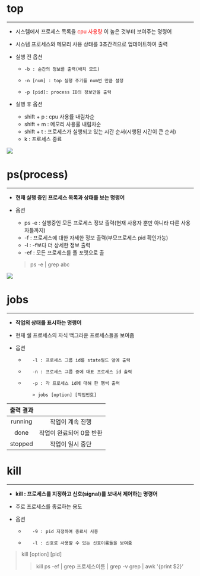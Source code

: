 # **top**
---
* 시스템에서 프로세스 목록을 <span style="color:red">cpu 사용량</span> 이 높은 것부터 보여주는 명령어
* 시스템 프로세스와 메모리 사용 상태를 3초간격으로 업데이트하여 출력

* 실행 전 옵션
  *     -b : 순간의 정보를 출력(배치 모드)
  *     -n [num] : top 실행 주기를 num번 만큼 설정
  *     -p [pid]: process ID의 정보만을 출력
 
* 실행 후 옵션
  *  shift + p : cpu 사용률 내림차순
  *  shift + m : 메모리 사용률 내림차순
  *  shift + t : 프로세스가 실행되고 있는 시간 순서(시행된 시간이 큰 순서)
  *  k : 프로세스 종료

<img src="https://t1.daumcdn.net/cfile/tistory/99285B3F5B14C72B1E">

# **ps(process)**
---
* **현재 실행 중인 프로세스 목록과 상태를 보는 명령어**

* 옵션
  * ps -e : 실행중인 모든 프로세스 정보 출력(현재 사용자 뿐만 아니라 다른 사용자들까지)
  *    -f : 프로세스에 대한 자세한 정보 출력(부모프로세스 pid 확인가능)
  *    -l : -f보다 더 상세한 정보 출력
  *    -ef : 모든 프로세스를 풀 포맷으로 출

     >ps -e | grep abc

<img src="https://search.pstatic.net/common/?src=http%3A%2F%2Fcafefiles.naver.net%2FMjAyMDAzMTZfMTkw%2FMDAxNTg0MzE2Nzc5MTg4.YN2FwvuzTyJ5BZlikCUndSsmTmkKvrq1dy615VM0S3og.vtZr0oBdu28NwNbUBsekGfGDH4qD1Cx0qWI-65yixFwg.PNG%2Fps.PNG&type=sc960_832">

# **jobs**
---
* **작업의 상태를 표시하는 명령어**
* 현재 쉘 프로세스의 자식 백그라운 프로세스들을 보여줌

* 옵션
  *        -l : 프로세스 그룹 id를 state필드 앞에 출력
  *        -n : 프로세스 그룹 중에 대표 프로세스 id 출력
  *        -p : 각 프로세스 id에 대해 한 행씩 출력

           > jobs [option] [작업번호]

|출력 결과| |
|:---:|:---:|
|running|작업이 계속 진행|
|done|작업이 완료되어 0을 반환|
|stopped|작업이 일시 중단|


# **kill**
---
* **kill  : 프로세스를 지정하고 신호(signal)를 보내서 제어하는 명령어**
* 주로 프로세스를 종료하는 용도

* 옵션
  *        -9 : pid 지정하여 종료시 사용
  *        -l : 신호로 사용할 수 있는 신호이름들을 보여줌

> kill [option] [pid]
>> kill ps -ef | grep 프로세스이름 | grep -v grep | awk '{print $2}’






